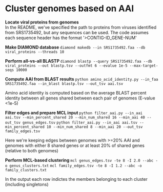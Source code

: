 # Cluster genomes based on AAI

<b> Locate viral proteins from genomes</b>  
In the README, we've specified the path to proteins from viruses identified from SRS1735492, but any sequences can be used. The code assumes each sequence header has the format '>CONTIG-ID_GENE-NUM'   

<b> Make DIAMOND database </b>
`diamond makedb --in SRS1735492.faa --db viral_proteins --threads 10`

<b> Perform all-vs-all BLASTP </b>
`diamond blastp --query SRS1735492.faa --db viral_proteins --out blastp.tsv --outfmt 6 --evalue 1e-5 --max-target-seqs 10000`

<b> Compute AAI from BLAST results </b>
`python amino_acid_identity.py --in_faa SRS1735492.faa --in_blast blastp.tsv --out_tsv aai.tsv`

Amino acid identity is computed based on the average BLAST percent identity between all genes shared between each pair of genomes (E-value <1e-5)

<b> Filter edges and prepare MCL input </b>
`python filter_aai.py --in_aai aai.tsv --min_percent_shared 20 --min_num_shared 16 --min_aai 40 --out_tsv genus_edges.tsv`
`python filter_aai.py --in_aai aai.tsv --min_percent_shared 10 --min_num_shared 8 --min_aai 20 --out_tsv family_edges.tsv`

Here we're keeping edges between genomes with >=20% AAI and genomes with either 8 shared genes or at least 20% of shared genes (relative to both genomes)

<b> Perform MCL-based clustering </b>
`mcl genus_edges.tsv -te 8 -I 2.0 --abc -o genus_clusters.txt`
`mcl family_edges.tsv -te 8 -I 1.2 --abc -o family_clusters.txt`

In the output each row indictes the members belonging to each cluster (including singletons)

